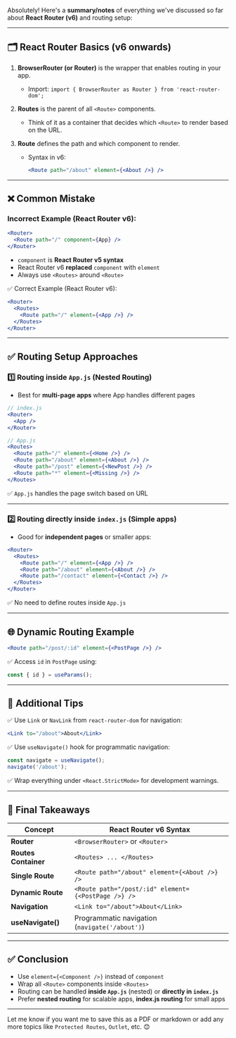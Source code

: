 Absolutely! Here's a **summary/notes** of everything we've discussed so far about **React Router (v6)** and routing setup:

---

## 🗂 **React Router Basics (v6 onwards)**
1. **BrowserRouter (or Router)** is the wrapper that enables routing in your app.
   - Import: `import { BrowserRouter as Router } from 'react-router-dom';`

2. **Routes** is the parent of all `<Route>` components.
   - Think of it as a container that decides which `<Route>` to render based on the URL.

3. **Route** defines the path and which component to render.
   - Syntax in v6:
     ```jsx
     <Route path="/about" element={<About />} />
     ```

---

## ❌ **Common Mistake**
### Incorrect Example (React Router v6):
```jsx
<Router>
  <Route path="/" component={App} />
</Router>
```
- `component` is **React Router v5 syntax**
- React Router v6 **replaced** `component` with `element`
- Always use `<Routes>` around `<Route>`

✅ Correct Example (React Router v6):
```jsx
<Router>
  <Routes>
    <Route path="/" element={<App />} />
  </Routes>
</Router>
```

---

## ✅ **Routing Setup Approaches**

### 1️⃣ **Routing inside `App.js` (Nested Routing)**
- Best for **multi-page apps** where App handles different pages
```jsx
// index.js
<Router>
  <App />
</Router>

// App.js
<Routes>
  <Route path="/" element={<Home />} />
  <Route path="/about" element={<About />} />
  <Route path="/post" element={<NewPost />} />
  <Route path="*" element={<Missing />} />
</Routes>
```

✅ `App.js` handles the page switch based on URL

---

### 2️⃣ **Routing directly inside `index.js` (Simple apps)**
- Good for **independent pages** or smaller apps:
```jsx
<Router>
  <Routes>
    <Route path="/" element={<App />} />
    <Route path="/about" element={<About />} />
    <Route path="/contact" element={<Contact />} />
  </Routes>
</Router>
```

✅ No need to define routes inside `App.js`

---

## 🌐 **Dynamic Routing Example**
```jsx
<Route path="/post/:id" element={<PostPage />} />
```
✅ Access `id` in `PostPage` using:
```jsx
const { id } = useParams();
```

---

## 🧠 **Additional Tips**
✅ Use `Link` or `NavLink` from `react-router-dom` for navigation:
```jsx
<Link to="/about">About</Link>
```

✅ Use `useNavigate()` hook for programmatic navigation:
```jsx
const navigate = useNavigate();
navigate('/about');
```

✅ Wrap everything under `<React.StrictMode>` for development warnings.

---

## 🚀 **Final Takeaways**
| Concept            | React Router v6 Syntax                                    |
|--------------------|-----------------------------------------------------------|
| **Router**         | `<BrowserRouter>` or `<Router>`                           |
| **Routes Container** | `<Routes> ... </Routes>`                                |
| **Single Route**   | `<Route path="/about" element={<About />} />`             |
| **Dynamic Route**  | `<Route path="/post/:id" element={<PostPage />} />`       |
| **Navigation**     | `<Link to="/about">About</Link>`                          |
| **useNavigate()**  | Programmatic navigation (`navigate('/about')`)            |

---

## ✅ **Conclusion**
- Use `element={<Component />}` instead of `component`
- Wrap all `<Route>` components inside `<Routes>`
- Routing can be handled **inside `App.js`** (nested) or **directly in `index.js`**
- Prefer **nested routing** for scalable apps, **index.js routing** for small apps

---

Let me know if you want me to save this as a PDF or markdown or add any more topics like `Protected Routes`, `Outlet`, etc. 😊
